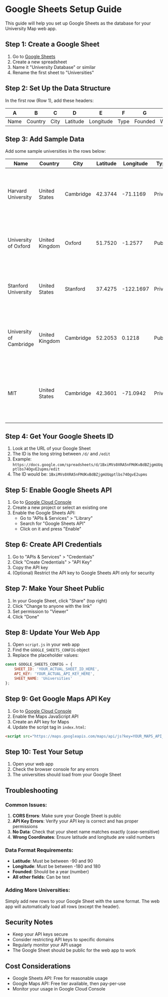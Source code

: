# Google Sheets Setup Guide

This guide will help you set up Google Sheets as the database for your University Map web app.

## Step 1: Create a Google Sheet

1. Go to [Google Sheets](https://sheets.google.com)
2. Create a new spreadsheet
3. Name it "University Database" or similar
4. Rename the first sheet to "Universities"

## Step 2: Set Up the Data Structure

In the first row (Row 1), add these headers:

| A | B | C | D | E | F | G | H | I |
|---|---|---|---|---|---|---|---|---|
| Name | Country | City | Latitude | Longitude | Type | Founded | Website | Description |

## Step 3: Add Sample Data

Add some sample universities in the rows below:

| Name | Country | City | Latitude | Longitude | Type | Founded | Website | Description |
|------|---------|------|----------|-----------|------|---------|---------|-------------|
| Harvard University | United States | Cambridge | 42.3744 | -71.1169 | Private | 1636 | https://www.harvard.edu | Harvard University is a private Ivy League research university in Cambridge, Massachusetts. |
| University of Oxford | United Kingdom | Oxford | 51.7520 | -1.2577 | Public | 1096 | https://www.ox.ac.uk | The University of Oxford is a collegiate research university in Oxford, England. |
| Stanford University | United States | Stanford | 37.4275 | -122.1697 | Private | 1885 | https://www.stanford.edu | Stanford University is a private research university in Stanford, California. |
| University of Cambridge | United Kingdom | Cambridge | 52.2053 | 0.1218 | Public | 1209 | https://www.cam.ac.uk | The University of Cambridge is a collegiate research university in Cambridge, United Kingdom. |
| MIT | United States | Cambridge | 42.3601 | -71.0942 | Private | 1861 | https://www.mit.edu | The Massachusetts Institute of Technology is a private research university in Cambridge, Massachusetts. |

## Step 4: Get Your Google Sheets ID

1. Look at the URL of your Google Sheet
2. The ID is the long string between `/d/` and `/edit`
3. Example: `https://docs.google.com/spreadsheets/d/1BxiMVs0XRA5nFMdKvBdBZjgmUUqptlbs74OgvE2upms/edit`
4. The ID would be: `1BxiMVs0XRA5nFMdKvBdBZjgmUUqptlbs74OgvE2upms`

## Step 5: Enable Google Sheets API

1. Go to [Google Cloud Console](https://console.cloud.google.com/)
2. Create a new project or select an existing one
3. Enable the Google Sheets API:
   - Go to "APIs & Services" > "Library"
   - Search for "Google Sheets API"
   - Click on it and press "Enable"

## Step 6: Create API Credentials

1. Go to "APIs & Services" > "Credentials"
2. Click "Create Credentials" > "API Key"
3. Copy the API key
4. (Optional) Restrict the API key to Google Sheets API only for security

## Step 7: Make Your Sheet Public

1. In your Google Sheet, click "Share" (top right)
2. Click "Change to anyone with the link"
3. Set permission to "Viewer"
4. Click "Done"

## Step 8: Update Your Web App

1. Open `script.js` in your web app
2. Find the `GOOGLE_SHEETS_CONFIG` object
3. Replace the placeholder values:

```javascript
const GOOGLE_SHEETS_CONFIG = {
    SHEET_ID: 'YOUR_ACTUAL_SHEET_ID_HERE',
    API_KEY: 'YOUR_ACTUAL_API_KEY_HERE',
    SHEET_NAME: 'Universities'
};
```

## Step 9: Get Google Maps API Key

1. Go to [Google Cloud Console](https://console.cloud.google.com/)
2. Enable the Maps JavaScript API
3. Create an API key for Maps
4. Update the script tag in `index.html`:

```html
<script src="https://maps.googleapis.com/maps/api/js?key=YOUR_MAPS_API_KEY&libraries=places"></script>
```

## Step 10: Test Your Setup

1. Open your web app
2. Check the browser console for any errors
3. The universities should load from your Google Sheet

## Troubleshooting

### Common Issues:

1. **CORS Errors**: Make sure your Google Sheet is public
2. **API Key Errors**: Verify your API key is correct and has proper permissions
3. **No Data**: Check that your sheet name matches exactly (case-sensitive)
4. **Wrong Coordinates**: Ensure latitude and longitude are valid numbers

### Data Format Requirements:

- **Latitude**: Must be between -90 and 90
- **Longitude**: Must be between -180 and 180
- **Founded**: Should be a year (number)
- **All other fields**: Can be text

### Adding More Universities:

Simply add new rows to your Google Sheet with the same format. The web app will automatically load all rows (except the header).

## Security Notes

- Keep your API keys secure
- Consider restricting API keys to specific domains
- Regularly monitor your API usage
- The Google Sheet should be public for the web app to work

## Cost Considerations

- Google Sheets API: Free for reasonable usage
- Google Maps API: Free tier available, then pay-per-use
- Monitor your usage in Google Cloud Console 
